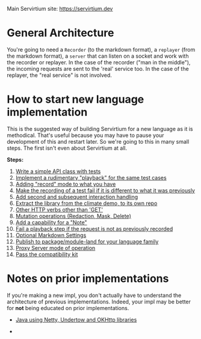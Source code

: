 Main Servirtium site: https://servirtium.dev

# General Architecture

You're going to need a `Recorder` (to the markdown format), a `replayer` (from the markdown format), a `server` that can listen on a 
socket and work with the recorder or replayer. In the case of the recorder ("man in the middle"), the incoming requests are sent to the 'real' service too. 
In the case of the replayer, the "real service" is not involved.  

# How to start new language implementation

This is the suggested way of building Servirtium for a new language as it is methodical. That's useful because you may 
have to pause your development of this and restart later. So we're going to this in many small steps. The first isn't 
even about Servirtium at all.

**Steps:**

1. [Write a simple API class with tests](starting-a-new-impl-step-1.md)
2. [Implement a rudimentary "playback" for the same test cases](starting-a-new-impl-step-2.md)
3. [Adding "record" mode to what you have](starting-a-new-impl-step-3.md)
4. [Make the recording of a test fail if it is different to what it was previously](starting-a-new-impl-step-4.md)
5. [Add second and subsequent interaction handling](starting-a-new-impl-step-5.md)
6. [Extract the library from the climate demo, to its own repo](starting-a-new-impl-step-6.md)
7. [Other HTTP verbs other than 'GET'](starting-a-new-impl-step-7.md)
8. [Mutation operations (Redaction, Mask, Delete)](starting-a-new-impl-step-8.md)
9. [Add a capability for a "Note"](starting-a-new-impl-step-9.md)
10. [Fail a playback step if the request is not as previously recorded](starting-a-new-impl-step-10.md)
11. [Optional Markdown Settings](starting-a-new-impl-step-11.md)
12. [Publish to package/module-land for your language family](starting-a-new-impl-step-12.md)
13. [Proxy Server mode of operation](starting-a-new-impl-step-13.md)
14. [Pass the compatibility kit](starting-a-new-impl-step-14.md)

# Notes on prior implementations

If you're making a new impl, you don't actually have to understand the architecture of previous implementations. Indeed, your impl may be better for **not** being educated on prior implementations.

* [Java using Netty, Undertow and OKHttp libraries](java-version-architecture.md)

* 
